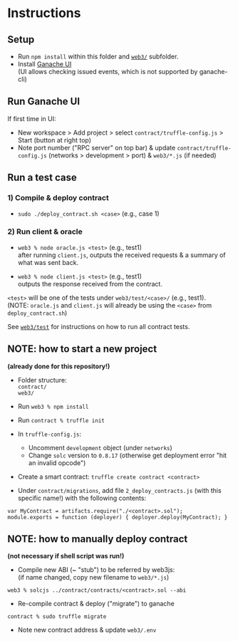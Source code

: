 # Instructions

## Setup
- Run `npm install` within this folder and [`web3/`](web3/) subfolder.
- Install [Ganache UI](https://trufflesuite.com/ganache/)  
(UI allows checking issued events, which is not supported by ganache-cli)

## Run Ganache UI
If first time in UI:
- New workspace > Add project > select `contract/truffle-config.js` > Start (button at right top)
- Note port number ("RPC server" on top bar) & update `contract/truffle-config.js` (networks > development > port) & `web3/*.js` (if needed)

## Run a test case

### 1) Compile & deploy contract
- `sudo ./deploy_contract.sh <case>` (e.g., case 1)

### 2) Run client & oracle
- `web3 % node oracle.js <test>` (e.g., test1)  
after running `client.js`, outputs the received requests & a summary of what was sent back.  

- `web3 % node client.js <test>` (e.g., test1)  
outputs the response received from the contract.  

`<test>` will be one of the tests under `web3/test/<case>/` (e.g., test1).  
(NOTE: `oracle.js` and `client.js` will already be using the `<case>` from `deploy_contract.sh`)  



See [`web3/test`](web3/test) for instructions on how to run all contract tests.

<!-- ### Troubleshooting
- When getting the following error when running `client.js`:
```
ContractExecutionError: Error happened while trying to execute a function inside a smart contract
```

Try creating a new Ganache workspace to start fresh with a new chain. -->


## NOTE: how to start a new project
**(already done for this repository!)**

- Folder structure:  
`contract/`  
`web3/`  

- Run `web3 % npm install`

- Run `contract % truffle init`

- In `truffle-config.js`:  
  - Uncomment `development` object (under `networks`)  
  - Change `solc` version to `0.8.17` (otherwise get deployment error "hit an invalid opcode")

- Create a smart contract: `truffle create contract <contract>`

- Under `contract/migrations`, add file `2_deploy_contracts.js` (with this specific name!) with the following contents:
```
var MyContract = artifacts.require("./<contract>.sol");
module.exports = function (deployer) { deployer.deploy(MyContract); }
```

## NOTE: how to manually deploy contract
**(not necessary if shell script was run!)**

- Compile new ABI (~ "stub") to be referred by web3js:  
(if name changed, copy new filename to `web3/*.js`)
```
web3 % solcjs ../contract/contracts/<contract>.sol --abi
```

- Re-compile contract & deploy ("migrate") to ganache
```
contract % sudo truffle migrate
```

- Note new contract address & update `web3/.env`
